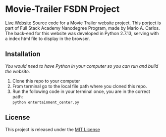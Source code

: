 # Movie-Trailer FSDN Project
[Live Website](https://macarlos.com/Movie-Trailer/)
Source code for a Movie Trailer website project. This porject is part of Full Stack Academy Nanodegree Program, made by Mario A. Carlos. 
The back-end for this website was developed in Python 2.7.13, serving with a index html file to display in the browser.

## Installation
*You would need to have Python in your computer so you can run and build the website.*
1. Clone this repo to your computer
2. From terminal go to the local file path where you cloned this repo.
3. Run the following code in your terminal once, you are in the correct path: <br>
```python entertainment_center.py``` 

## License
This project is released under the [MIT License](https://opensource.org/licenses/MIT)
